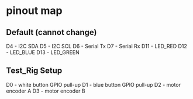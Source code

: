 # pinout map

## Default (cannot change)
D4 - I2C SDA
D5 - I2C SCL
D6 - Serial Tx
D7 - Serial Rx
D11 - LED_RED
D12 - LED_BLUE
D13 - LED_GREEN

## Test_Rig Setup
D0 - white button GPIO pull-up
D1 - blue  button GPIO pull-up
D2 - motor encoder A
D3 - motor encoder B